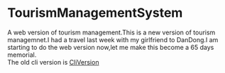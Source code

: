 # TourismManagementSystem
A web version of tourism management.This is a new version of tourism managemnet.I had a travel last week with my girlfriend to DanDong.I am starting to do the web version now,let me make this become a 65 days memorial.  
The old cli version is [CliVersion](https://github.com/EugeneYilia/TourismManagement)
